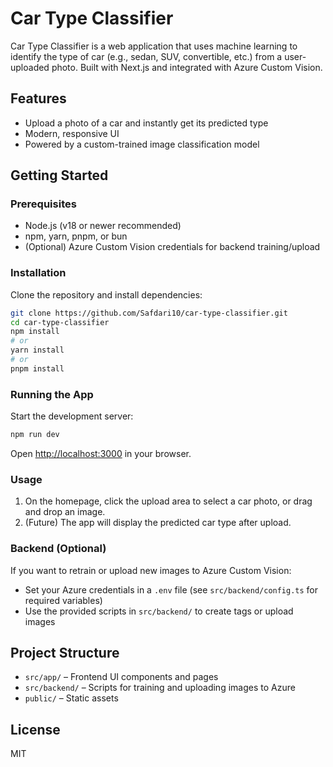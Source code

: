 # Car Type Classifier

Car Type Classifier is a web application that uses machine learning to identify the type of car (e.g., sedan, SUV, convertible, etc.) from a user-uploaded photo. Built with Next.js and integrated with Azure Custom Vision.

## Features

- Upload a photo of a car and instantly get its predicted type
- Modern, responsive UI
- Powered by a custom-trained image classification model

## Getting Started

### Prerequisites

- Node.js (v18 or newer recommended)
- npm, yarn, pnpm, or bun
- (Optional) Azure Custom Vision credentials for backend training/upload

### Installation

Clone the repository and install dependencies:

```bash
git clone https://github.com/Safdari10/car-type-classifier.git
cd car-type-classifier
npm install
# or
yarn install
# or
pnpm install
```

### Running the App

Start the development server:

```bash
npm run dev
```

Open [http://localhost:3000](http://localhost:3000) in your browser.

### Usage

1. On the homepage, click the upload area to select a car photo, or drag and drop an image.
2. (Future) The app will display the predicted car type after upload.

### Backend (Optional)

If you want to retrain or upload new images to Azure Custom Vision:

- Set your Azure credentials in a `.env` file (see `src/backend/config.ts` for required variables)
- Use the provided scripts in `src/backend/` to create tags or upload images

## Project Structure

- `src/app/` – Frontend UI components and pages
- `src/backend/` – Scripts for training and uploading images to Azure
- `public/` – Static assets

## License

MIT
